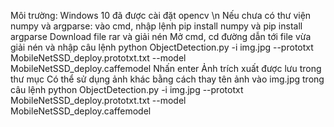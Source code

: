 Môi trường: Windows 10 đã được cài đặt opencv \n
Nếu chưa có thư viện numpy và argparse: vào cmd, nhập lệnh pip install numpy và pip install argparse
Download file rar và giải nén
Mở cmd, cd đường dẫn tới file vừa giải nén và nhập câu lệnh python ObjectDetection.py -i img.jpg --prototxt MobileNetSSD_deploy.prototxt.txt --model MobileNetSSD_deploy.caffemodel
Nhấn enter
Ảnh trích xuất được lưu trong thư mục
Có thể sử dụng ảnh khác bằng cách thay tên ảnh vào img.jpg trong câu lệnh python ObjectDetection.py -i img.jpg --prototxt MobileNetSSD_deploy.prototxt.txt --model MobileNetSSD_deploy.caffemodel
